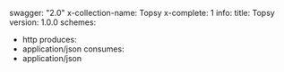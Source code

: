 swagger: "2.0"
x-collection-name: Topsy
x-complete: 1
info:
  title: Topsy
  version: 1.0.0
schemes:
- http
produces:
- application/json
consumes:
- application/json